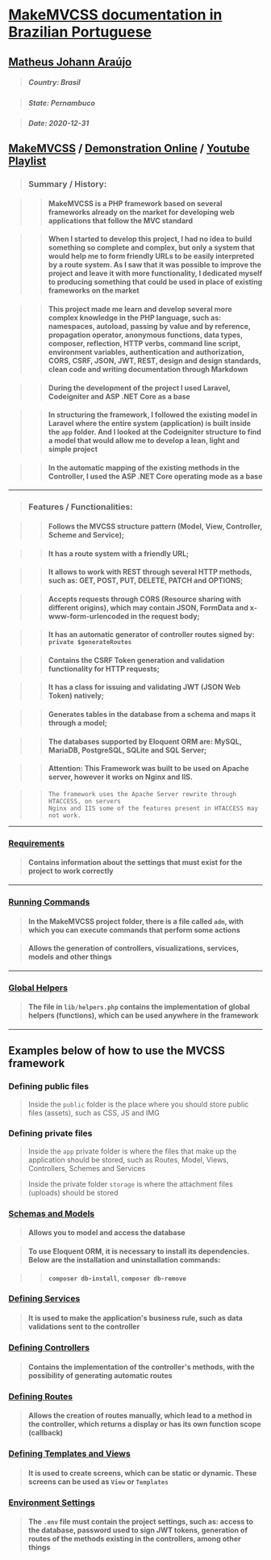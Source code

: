 # [MakeMVCSS documentation in Brazilian Portuguese](./README.md)

## <a href="https://matheusjohannaraujo.herokuapp.com">Matheus Johann Araújo</a>

> ##### Country: Brasil

> ##### State: Pernambuco

> ##### Date: 2020-12-31

## <a href="https://github.com/matheusjohannaraujo/makemvcss/">MakeMVCSS</a> / <a href="https://makemvcss.herokuapp.com">Demonstration Online</a> / <a href="https://www.youtube.com/playlist?list=PLODC80noz2kLRlieO38YwqaJXuzevAO83">Youtube Playlist</a>

> ### Summary / History:

>> #### MakeMVCSS is a PHP framework based on several frameworks already on the market for developing web applications that follow the MVC standard

>> #### When I started to develop this project, I had no idea to build something so complete and complex, but only a system that would help me to form friendly URLs to be easily interpreted by a route system. As I saw that it was possible to improve the project and leave it with more functionality, I dedicated myself to producing something that could be used in place of existing frameworks on the market

>> #### This project made me learn and develop several more complex knowledge in the PHP language, such as: namespaces, autoload, passing by value and by reference, propagation operator, anonymous functions, data types, composer, reflection, HTTP verbs, command line script, environment variables, authentication and authorization, CORS, CSRF, JSON, JWT, REST, design and design standards, clean code and writing documentation through Markdown

>> #### During the development of the project I used Laravel, Codeigniter and ASP .NET Core as a base

>> #### In structuring the framework, I followed the existing model in Laravel where the entire system (application) is built inside the `app` folder. And I looked at the Codeigniter structure to find a model that would allow me to develop a lean, light and simple project

>> #### In the automatic mapping of the existing methods in the Controller, I used the ASP .NET Core operating mode as a base

<hr>

> ### Features / Functionalities:

>> #### Follows the MVCSS structure pattern (Model, View, Controller, Scheme and Service);

>> #### It has a route system with a friendly URL;

>> #### It allows to work with REST through several HTTP methods, such as: GET, POST, PUT, DELETE, PATCH and OPTIONS;

>> #### Accepts requests through CORS (Resource sharing with different origins), which may contain JSON, FormData and x-www-form-urlencoded in the request body;

>> #### It has an automatic generator of controller routes signed by: `private $generateRoutes`

>> #### Contains the CSRF Token generation and validation functionality for HTTP requests;

>> #### It has a class for issuing and validating JWT (JSON Web Token) natively;

>> #### Generates tables in the database from a schema and maps it through a model;

>> #### The databases supported by Eloquent ORM are: MySQL, MariaDB, PostgreSQL, SQLite and SQL Server;

>> #### Attention: This Framework was built to be used on Apache server, however it works on Nginx and IIS.

>> ```
>> The framework uses the Apache Server rewrite through HTACCESS, on servers
>> Nginx and IIS some of the features present in HTACCESS may not work.
>> ```

<hr>

### [Requirements](./Requirements.md)

> #### Contains information about the settings that must exist for the project to work correctly

<hr>

### [Running Commands](./RunningCommands.md)

> #### In the MakeMVCSS project folder, there is a file called `adm`, with which you can execute commands that perform some actions

> #### Allows the generation of controllers, visualizations, services, models and other things

<hr>

### [Global Helpers](./GlobalHelpers.md)

> #### The file in `lib/helpers.php` contains the implementation of global helpers (functions), which can be used anywhere in the framework

<hr>

## Examples below of how to use the MVCSS framework

### Defining public files
> Inside the `public` folder is the place where you should store public files (assets), such as CSS, JS and IMG

### Defining private files
> Inside the `app` private folder is where the files that make up the application should be stored, such as Routes, Model, Views, Controllers, Schemes and Services

> Inside the private folder `storage` is where the attachment files (uploads) should be stored

### [Schemas and Models](./SchemasAndModels-EU.md)

> #### Allows you to model and access the database

> #### To use Eloquent ORM, it is necessary to install its dependencies. Below are the installation and uninstallation commands:

>> **`composer db-install`**, **`composer db-remove`**

### [Defining Services](./DefiningServices.md)

> #### It is used to make the application's business rule, such as data validations sent to the controller

### [Defining Controllers](./DefiningControllers.md)

> #### Contains the implementation of the controller's methods, with the possibility of generating automatic routes

### [Defining Routes](./DefiningRoutes.md)

> #### Allows the creation of routes manually, which lead to a method in the controller, which returns a display or has its own function scope (callback)

### [Defining Templates and Views](./DefiningTemplatesAndViews.md)

> #### It is used to create screens, which can be static or dynamic. These screens can be used as `View` or `Templates`

### [Environment Settings](./EnvironmentSettings.md)

> #### The `.env` file must contain the project settings, such as: access to the database, password used to sign JWT tokens, generation of routes of the methods existing in the controllers, among other things

